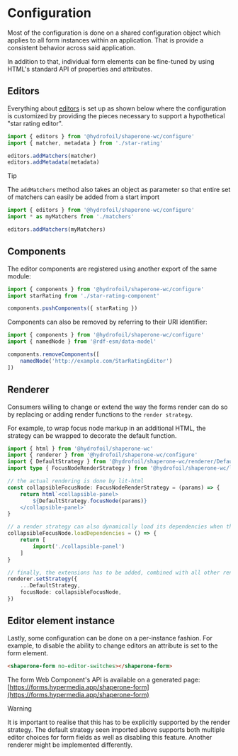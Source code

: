 # Configuration

Most of the configuration is done on a shared configuration object which applies to all form instances within an application. That is provide a consistent behavior across said application. 

In addition to that, individual form elements can be fine-tuned by using HTML's standard API of properties and attributes.

## Editors

Everything about [editors](editors.md) is set up as shown below where the configuration is customized by providing the pieces necessary to support a hypothetical "star rating editor".

```typescript
import { editors } from '@hydrofoil/shaperone-wc/configure'
import { matcher, metadata } from './star-rating'

editors.addMatchers(matcher)
editors.addMetadata(metadata)
```

> [!TIP]
> The `addMatchers` method also takes an object as parameter so that entire set of matchers can easily be added from a start import
> 
> ```typescript
> import { editors } from '@hydrofoil/shaperone-wc/configure'
> import * as myMatchers from './matchers'
>
> editors.addMatchers(myMatchers)
> ```

## Components

The editor components are registered using another export of the same module:

```typescript
import { components } from '@hydrofoil/shaperone-wc/configure'
import starRating from './star-rating-component'

components.pushComponents({ starRating })
```

Components can also be removed by referring to their URI identifier:

```typescript
import { components } from '@hydrofoil/shaperone-wc/configure'
import { namedNode } from '@rdf-esm/data-model'

components.removeComponents([
    namedNode('http://example.com/StarRatingEditor')
])
```

## Renderer

Consumers willing to change or extend the way the forms render can do so by replacing or adding render functions to the `render strategy`.

For example, to wrap focus node markup in an additional HTML, the strategy can be wrapped to decorate the default function.

```typescript
import { html } from '@hydrofoil/shaperone-wc'
import { renderer } from '@hydrofoil/shaperone-wc/configure'
import { DefaultStrategy } from '@hydrofoil/shaperone-wc/renderer/DefaultStrategy'
import type { FocusNodeRenderStrategy } from '@hydrofoil/shaperone-wc/lib/renderer'

// the actual rendering is done by lit-html
const collapsibleFocusNode: FocusNodeRenderStrategy = (params) => {
    return html`<collapsible-panel>
        ${DefaultStrategy.focusNode(params)}
    </collapsible-panel>`
}

// a render strategy can also dynamically load its dependencies when they are first needed
collapsibleFocusNode.loadDependencies = () => {
    return [
        import('./collapsible-panel')
    ]
}

// finally, the extensions has to be added, combined with all other rendering methods
renderer.setStrategy({
    ...DefaultStrategy,
    focusNode: collapsibleFocusNode,
})
```

## Editor element instance

Lastly, some configuration can be done on a per-instance fashion. For example, to disable the ability to change editors an attribute is set to the form element.

```html
<shaperone-form no-editor-switches></shaperone-form>
```

The form Web Component's API is available on a generated page: [https://forms.hypermedia.app/shaperone-form](https://forms.hypermedia.app/shaperone-form) 

> [!WARNING]
> It is important to realise that this has to be explicitly supported by the render strategy. The default strategy seen imported above supports both multiple editor choices for form fields as well as disabling this feature. Another renderer might be implemented differently.
